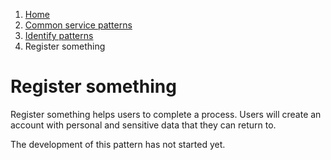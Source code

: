 1.  [Home](/docs/core/contents)
2.	[Common service patterns](/docs/core/common-service-patterns/overview)
3.  [Identify patterns](/docs/documentation/core/common-service-patterns/identify-patterns)
4.  Register something

# Register something

Register something helps users to complete a process. Users will create an account with personal and sensitive data that they can return to.

The development of this pattern has not started yet.
